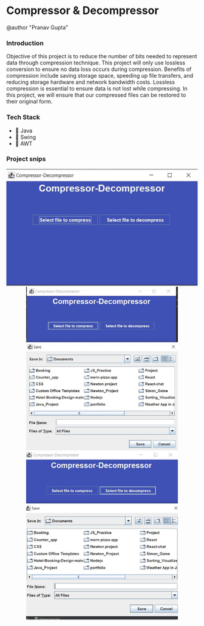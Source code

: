 # Compressor & Decompressor
@author "Pranav Gupta"

### Introduction 
Objective of this project is to reduce the number of bits needed to represent data through compression technique. This project will only use lossless conversion to ensure no data loss occurs during compression. Benefits of compression include saving storage space, speeding up file transfers, and reducing storage hardware and network bandwidth costs. Lossless compression is essential to ensure data is not lost while compressing. In this project, we will ensure that our compressed files can be restored to their original form.

### Tech Stack
- :red_circle: Java
- :red_circle: Swing
- :red_circle: AWT

### Project snips

<div align="center">
  <img src="https://github.com/prazivi/Compressor_Decompressor/blob/master/images/UI.png" alt="UI">
</div>

<div align="center">
  <img src="https://github.com/prazivi/Compressor_Decompressor/blob/master/images/comp.png" alt="Image 1" width="400" style="display:inline-block;">
  <img src="https://github.com/prazivi/Compressor_Decompressor/blob/master/images/decomp.png" alt="Image 2" width="400" style="display:inline-block;">
</div>
